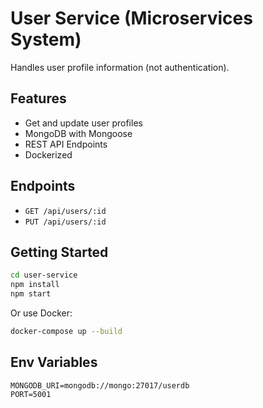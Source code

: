 # User Service (Microservices System)

Handles user profile information (not authentication).

## Features
- Get and update user profiles
- MongoDB with Mongoose
- REST API Endpoints
- Dockerized

## Endpoints
- `GET /api/users/:id`
- `PUT /api/users/:id`

## Getting Started
```bash
cd user-service
npm install
npm start
```

Or use Docker:
```bash
docker-compose up --build
```

## Env Variables
```
MONGODB_URI=mongodb://mongo:27017/userdb
PORT=5001
```